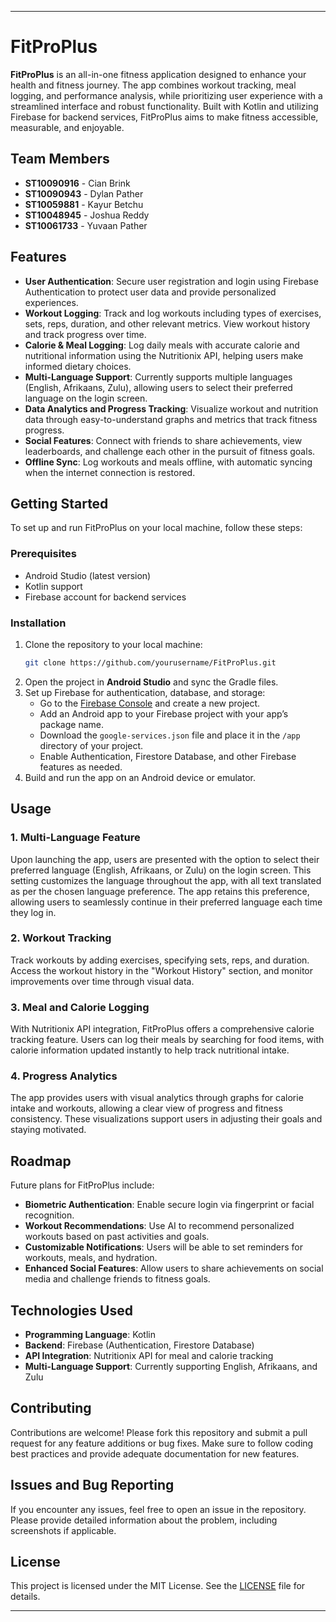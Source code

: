 
---

# FitProPlus

**FitProPlus** is an all-in-one fitness application designed to enhance your health and fitness journey. The app combines workout tracking, meal logging, and performance analysis, while prioritizing user experience with a streamlined interface and robust functionality. Built with Kotlin and utilizing Firebase for backend services, FitProPlus aims to make fitness accessible, measurable, and enjoyable.

## Team Members

- **ST10090916** - Cian Brink
- **ST10090943** - Dylan Pather
- **ST10059881** - Kayur Betchu
- **ST10048945** - Joshua Reddy
- **ST10061733** - Yuvaan Pather

## Features

- **User Authentication**: Secure user registration and login using Firebase Authentication to protect user data and provide personalized experiences.
- **Workout Logging**: Track and log workouts including types of exercises, sets, reps, duration, and other relevant metrics. View workout history and track progress over time.
- **Calorie & Meal Logging**: Log daily meals with accurate calorie and nutritional information using the Nutritionix API, helping users make informed dietary choices.
- **Multi-Language Support**: Currently supports multiple languages (English, Afrikaans, Zulu), allowing users to select their preferred language on the login screen.
- **Data Analytics and Progress Tracking**: Visualize workout and nutrition data through easy-to-understand graphs and metrics that track fitness progress.
- **Social Features**: Connect with friends to share achievements, view leaderboards, and challenge each other in the pursuit of fitness goals.
- **Offline Sync**: Log workouts and meals offline, with automatic syncing when the internet connection is restored.

## Getting Started

To set up and run FitProPlus on your local machine, follow these steps:

### Prerequisites

- Android Studio (latest version)
- Kotlin support
- Firebase account for backend services

### Installation

1. Clone the repository to your local machine:
   ```bash
   git clone https://github.com/yourusername/FitProPlus.git
   ```
2. Open the project in **Android Studio** and sync the Gradle files.
3. Set up Firebase for authentication, database, and storage:
   - Go to the [Firebase Console](https://console.firebase.google.com/) and create a new project.
   - Add an Android app to your Firebase project with your app’s package name.
   - Download the `google-services.json` file and place it in the `/app` directory of your project.
   - Enable Authentication, Firestore Database, and other Firebase features as needed.
4. Build and run the app on an Android device or emulator.

## Usage

### 1. Multi-Language Feature

Upon launching the app, users are presented with the option to select their preferred language (English, Afrikaans, or Zulu) on the login screen. This setting customizes the language throughout the app, with all text translated as per the chosen language preference. The app retains this preference, allowing users to seamlessly continue in their preferred language each time they log in.

### 2. Workout Tracking

Track workouts by adding exercises, specifying sets, reps, and duration. Access the workout history in the "Workout History" section, and monitor improvements over time through visual data.

### 3. Meal and Calorie Logging

With Nutritionix API integration, FitProPlus offers a comprehensive calorie tracking feature. Users can log their meals by searching for food items, with calorie information updated instantly to help track nutritional intake.

### 4. Progress Analytics

The app provides users with visual analytics through graphs for calorie intake and workouts, allowing a clear view of progress and fitness consistency. These visualizations support users in adjusting their goals and staying motivated.

## Roadmap

Future plans for FitProPlus include:
- **Biometric Authentication**: Enable secure login via fingerprint or facial recognition.
- **Workout Recommendations**: Use AI to recommend personalized workouts based on past activities and goals.
- **Customizable Notifications**: Users will be able to set reminders for workouts, meals, and hydration.
- **Enhanced Social Features**: Allow users to share achievements on social media and challenge friends to fitness goals.

## Technologies Used

- **Programming Language**: Kotlin
- **Backend**: Firebase (Authentication, Firestore Database)
- **API Integration**: Nutritionix API for meal and calorie tracking
- **Multi-Language Support**: Currently supporting English, Afrikaans, and Zulu

## Contributing

Contributions are welcome! Please fork this repository and submit a pull request for any feature additions or bug fixes. Make sure to follow coding best practices and provide adequate documentation for new features.

## Issues and Bug Reporting

If you encounter any issues, feel free to open an issue in the repository. Please provide detailed information about the problem, including screenshots if applicable.

## License

This project is licensed under the MIT License. See the [LICENSE](LICENSE) file for details.

---
